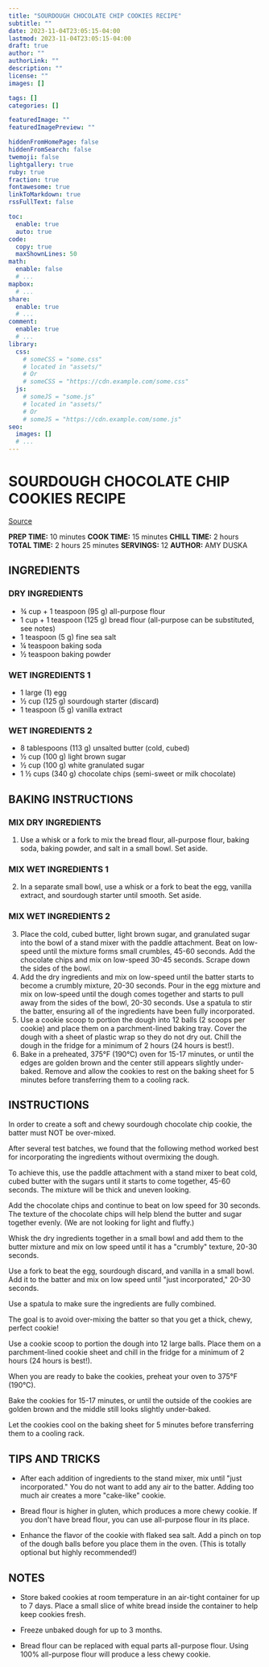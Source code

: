 ```yaml
---
title: "SOURDOUGH CHOCOLATE CHIP COOKIES RECIPE"
subtitle: ""
date: 2023-11-04T23:05:15-04:00
lastmod: 2023-11-04T23:05:15-04:00
draft: true
author: ""
authorLink: ""
description: ""
license: ""
images: []

tags: []
categories: []

featuredImage: ""
featuredImagePreview: ""

hiddenFromHomePage: false
hiddenFromSearch: false
twemoji: false
lightgallery: true
ruby: true
fraction: true
fontawesome: true
linkToMarkdown: true
rssFullText: false

toc:
  enable: true
  auto: true
code:
  copy: true
  maxShownLines: 50
math:
  enable: false
  # ...
mapbox:
  # ...
share:
  enable: true
  # ...
comment:
  enable: true
  # ...
library:
  css:
    # someCSS = "some.css"
    # located in "assets/"
    # Or
    # someCSS = "https://cdn.example.com/some.css"
  js:
    # someJS = "some.js"
    # located in "assets/"
    # Or
    # someJS = "https://cdn.example.com/some.js"
seo:
  images: []
  # ...
---
```


# SOURDOUGH CHOCOLATE CHIP COOKIES RECIPE

[Source](https://littlespoonfarm.com/sourdough-chocolate-chip-cookies-recipe/)

**PREP TIME:** 10 minutes
**COOK TIME:** 15 minutes
**CHILL TIME:** 2 hours
**TOTAL TIME:** 2 hours 25 minutes
**SERVINGS:** 12
**AUTHOR:** AMY DUSKA

## INGREDIENTS

### DRY INGREDIENTS

- ¾ cup + 1 teaspoon (95 g) all-purpose flour
- 1 cup + 1 teaspoon (125 g) bread flour (all-purpose can be substituted, see notes)
- 1 teaspoon (5 g) fine sea salt
- ¼ teaspoon baking soda
- ½ teaspoon baking powder

### WET INGREDIENTS 1

- 1 large (1) egg
- ½ cup (125 g) sourdough starter (discard)
- 1 teaspoon (5 g) vanilla extract

### WET INGREDIENTS 2

- 8 tablespoons (113 g) unsalted butter (cold, cubed)
- ½ cup (100 g) light brown sugar
- ½ cup (100 g) white granulated sugar
- 1 ½ cups (340 g) chocolate chips (semi-sweet or milk chocolate)

## BAKING INSTRUCTIONS

### MIX DRY INGREDIENTS

1. Use a whisk or a fork to mix the bread flour, all-purpose flour, baking soda, baking powder, and salt in a small bowl. Set aside.

### MIX WET INGREDIENTS 1

2. In a separate small bowl, use a whisk or a fork to beat the egg, vanilla extract, and sourdough starter until smooth. Set aside.

### MIX WET INGREDIENTS 2

3. Place the cold, cubed butter, light brown sugar, and granulated sugar into the bowl of a stand mixer with the paddle attachment. Beat on low-speed until the mixture forms small crumbles, 45-60 seconds. Add the chocolate chips and mix on low-speed 30-45 seconds. Scrape down the sides of the bowl.
4. Add the dry ingredients and mix on low-speed until the batter starts to become a crumbly mixture, 20-30 seconds. Pour in the egg mixture and mix on low-speed until the dough comes together and starts to pull away from the sides of the bowl, 20-30 seconds. Use a spatula to stir the batter, ensuring all of the ingredients have been fully incorporated.
5. Use a cookie scoop to portion the dough into 12 balls (2 scoops per cookie) and place them on a parchment-lined baking tray. Cover the dough with a sheet of plastic wrap so they do not dry out. Chill the dough in the fridge for a minimum of 2 hours (24 hours is best!).
6. Bake in a preheated, 375°F (190°C) oven for 15-17 minutes, or until the edges are golden brown and the center still appears slightly under-baked. Remove and allow the cookies to rest on the baking sheet for 5 minutes before transferring them to a cooling rack.

## INSTRUCTIONS

In order to create a soft and chewy sourdough chocolate chip cookie, the batter must NOT be over-mixed.

After several test batches, we found that the following method worked best for incorporating the ingredients without overmixing the dough.

To achieve this, use the paddle attachment with a stand mixer to beat cold, cubed butter with the sugars until it starts to come together, 45-60 seconds. The mixture will be thick and uneven looking.

Add the chocolate chips and continue to beat on low speed for 30 seconds. The texture of the chocolate chips will help blend the butter and sugar together evenly. (We are not looking for light and fluffy.)

Whisk the dry ingredients together in a small bowl and add them to the butter mixture and mix on low speed until it has a "crumbly" texture, 20-30 seconds.

Use a fork to beat the egg, sourdough discard, and vanilla in a small bowl. Add it to the batter and mix on low speed until "just incorporated," 20-30 seconds.

Use a spatula to make sure the ingredients are fully combined.

The goal is to avoid over-mixing the batter so that you get a thick, chewy, perfect cookie!

Use a cookie scoop to portion the dough into 12 large balls. Place them on a parchment-lined cookie sheet and chill in the fridge for a minimum of 2 hours (24 hours is best!).

When you are ready to bake the cookies, preheat your oven to 375°F (190°C).

Bake the cookies for 15-17 minutes, or until the outside of the cookies are golden brown and the middle still looks slightly under-baked.

Let the cookies cool on the baking sheet for 5 minutes before transferring them to a cooling rack.

## TIPS AND TRICKS

- After each addition of ingredients to the stand mixer, mix until "just incorporated." You do not want to add any air to the batter. Adding too much air creates a more "cake-like" cookie.

- Bread flour is higher in gluten, which produces a more chewy cookie. If you don't have bread flour, you can use all-purpose flour in its place.

- Enhance the flavor of the cookie with flaked sea salt. Add a pinch on top of the dough balls before you place them in the oven. (This is totally optional but highly recommended!)

## NOTES

- Store baked cookies at room temperature in an air-tight container for up to 7 days. Place a small slice of white bread inside the container to help keep cookies fresh.

- Freeze unbaked dough for up to 3 months.

- Bread flour can be replaced with equal parts all-purpose flour. Using 100% all-purpose flour will produce a less chewy cookie.
